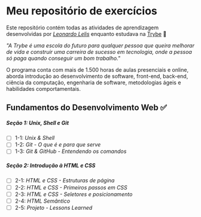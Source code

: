 # Meu repositório de exercícios

Este repositório contém todas as atividades de aprendizagem desenvolvidas por _[Leonardo Lelis](LinkDoSeuLinkedinAqui)_ enquanto estudava na [Trybe](https://www.betrybe.com/) 🚀

_"A Trybe é uma escola do futuro para qualquer pessoa que queira melhorar de vida e construir uma carreira de sucesso em tecnologia, onde a pessoa só paga quando conseguir um bom trabalho."_

O programa conta com mais de 1.500 horas de aulas presenciais e online, aborda introdução ao desenvolvimento de software, front-end, back-end, ciência da computação, engenharia de software, metodologias ágeis e habilidades comportamentais.

## Fundamentos do Desenvolvimento Web ✅

##### Seção 1: Unix, Shell e Git

- [ ] 1-1: _Unix & Shell_
- [ ] 1-2: _Git - O que é e para que serve_
- [ ] 1-3: _Git & GitHub - Entendendo os comandos_

##### Seção 2: Introdução à HTML e CSS

- [ ] 2-1: _HTML e CSS - Estruturas de página_
- [ ] 2-2: _HTML e CSS - Primeiros passos em CSS_
- [ ] 2-3: _HTML e CSS - Seletores e posicionamento_
- [ ] 2-4: _HTML Semântico_
- [ ] 2-5: _Projeto - Lessons Learned_
